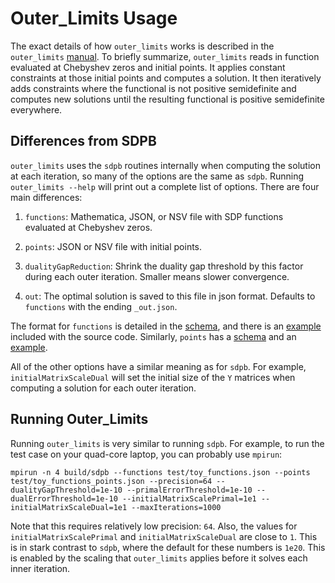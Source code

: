 # Outer_Limits Usage

The exact details of how `outer_limits` works is described in the
`outer_limits` [manual](Outer_Limits.pdf).  To briefly summarize,
`outer_limits` reads in function evaluated at Chebyshev zeros and
initial points.  It applies constant constraints at those initial
points and computes a solution.  It then iteratively adds constraints
where the functional is not positive semidefinite and computes new
solutions until the resulting functional is positive semidefinite
everywhere.

## Differences from SDPB

`outer_limits` uses the `sdpb` routines internally when computing the
solution at each iteration, so many of the options are the same as
`sdpb`.  Running `outer_limits --help` will print out a complete list
of options.  There are four main differences:

1. `functions`: Mathematica, JSON, or NSV file with SDP functions evaluated
   at Chebyshev zeros.

2. `points`: JSON or NSV file with initial points.

3. `dualityGapReduction`: Shrink the duality gap threshold by this
   factor during each outer iteration.  Smaller means slower
   convergence.

4. `out`: The optimal solution is saved to this file in json
    format. Defaults to `functions` with the ending `_out.json`.

The format for `functions` is detailed in the
[schema](functions_schema.json), and there is an
[example](../test/toy_functions.json) included with the source code.
Similarly, `points` has a [schema](points_schema.json) and an
[example](../test/toy_functions_points.json).

All of the other options have a similar meaning as for `sdpb`.  For
example, `initialMatrixScaleDual` will set the initial size of the `Y`
matrices when computing a solution for each outer iteration.

## Running Outer_Limits

Running `outer_limits` is very similar to running `sdpb`.  For
example, to run the test case on your quad-core laptop, you can
probably use `mpirun`:

    mpirun -n 4 build/sdpb --functions test/toy_functions.json --points test/toy_functions_points.json --precision=64 --dualityGapThreshold=1e-10 --primalErrorThreshold=1e-10 --dualErrorThreshold=1e-10 --initialMatrixScalePrimal=1e1 --initialMatrixScaleDual=1e1 --maxIterations=1000

Note that this requires relatively low precision: `64`.  Also, the
values for `initialMatrixScalePrimal` and `initialMatrixScaleDual` are
close to `1`.  This is in stark contrast to `sdpb`, where the default
for these numbers is `1e20`.  This is enabled by the scaling that
`outer_limits` applies before it solves each inner iteration.
